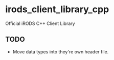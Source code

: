 # irods_client_library_cpp
Official iRODS C++ Client Library

## TODO
- Move data types into they're own header file.
